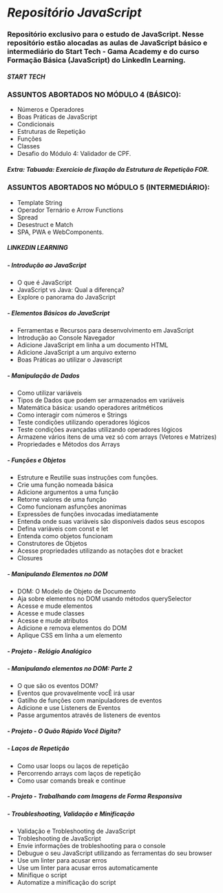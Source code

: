 # *Repositório JavaScript*

### Repositório exclusivo para o estudo de JavaScript. Nesse repositório estão alocadas as aulas de JavaScript básico e intermediário do Start Tech - Gama Academy e do curso Formação Básica (JavaScript) do LinkedIn Learning.

##### START TECH

### ASSUNTOS ABORTADOS NO MÓDULO 4 (BÁSICO):

* Números e Operadores
* Boas Práticas de JavaScript
* Condicionais
* Estruturas de Repetição
* Funções
* Classes
* Desafio do Módulo 4: Validador de CPF.
##### Extra: Tabuada: Exercicio de fixação da Estrutura de Repetição FOR.

### ASSUNTOS ABORTADOS NO MÓDULO 5 (INTERMEDIÁRIO):

* Template String
* Operador Ternário e Arrow Functions
* Spread
* Desestruct e Match
* SPA, PWA e WebComponents.

##### LINKEDIN LEARNING

##### - Introdução ao JavaScript

* O que é JavaScript
* JavaScript vs Java: Qual a diferença?
* Explore o panorama do JavaScript

##### - Elementos Básicos do JavaScript

* Ferramentas e Recursos para desenvolvimento em JavaScript
* Introdução ao Console Navegador
* Adicione JavaScript em linha a um documento HTML
* Adicione JavaScript a um arquivo externo
* Boas Práticas ao utilizar o Javascript

##### - Manipulação de Dados

* Como utilizar variáveis
* Tipos de Dados que podem ser armazenados em variáveis
* Matemática básica: usando operadores aritméticos
* Como interagir com números e Strings
* Teste condições utilizando operadores lógicos
* Teste condições avançadas utilizando operadores lógicos
* Armazene vários itens de uma vez só com arrays (Vetores e Matrizes)
* Propriedades e Métodos dos Arrays

##### - Funções e Objetos

* Estruture e Reutilie suas instruções com funções.
* Crie uma função nomeada básica
* Adicione argumentos a uma função
* Retorne valores de uma função
* Como funcionam asfunções anonimas
* Expressões de funções invocadas imediatamente
* Entenda onde suas variáveis são disponíveis dados seus escopos
* Defina variáveis com const e let
* Entenda como objetos funcionam
* Construtores de Objetos
* Acesse propriedades utilizando as notações dot e bracket
* Closures

##### - Manipulando Elementos no DOM

* DOM: O Modelo de Objeto de Documento
* Aja sobre elementos no DOM usando métodos querySelector
* Acesse e mude elementos
* Acesse e mude classes
* Acesse e mude atributos
* Adicione e remova elementos do DOM
* Aplique CSS em linha a um elemento

##### - Projeto - Relógio Analógico

##### - Manipulando elementos no DOM: Parte 2

* O que são os eventos DOM?
* Eventos que provavelmente vocÊ irá usar
* Gatilho de funções com manipuladores de eventos
* Adicione e use Listeners de Eventos
* Passe argumentos através de listeners de eventos

##### - Projeto - O Quão Rápido Você Digita?

##### - Laços de Repetição

* Como usar loops ou laços de repetição
* Percorrendo arrays com laços de repetição
* Como usar comands break e continue

##### - Projeto - Trabalhando com Imagens de Forma Responsiva

##### - Troubleshooting, Validação e Minificação

* Validação e Trobleshooting de JavaScript
* Trobleshooting de JavaScript
* Envie informações de trobleshooting para o console
* Debugue o seu JavaScript utilizando as ferramentas do seu browser
* Use um linter para acusar erros
* Use um linter para acusar erros automaticamente
* Minifique o script
* Automatize a minificação do script
